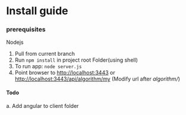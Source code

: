 
# Install guide
### prerequisites
Nodejs

1. Pull from current branch
2. Run `npm install` in project root Folder(using shell)
3. To run app: `node server.js`
4. Point browser to [http://localhost:3443](http://localhost:3443) or
    [http://localhost:3443/api/algorithm/my](http://localhost:3443/api/algorithm/my)
    (Modify url after *algorithm/*)

#### Todo
a. Add angular to client folder
